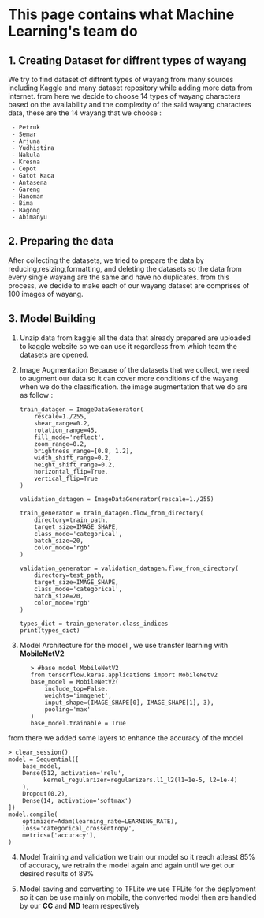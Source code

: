 
# This page contains what Machine Learning's team do

  

## 1. Creating Dataset for diffrent types of wayang
 We try to find dataset of diffrent types of wayang from many sources including Kaggle and many dataset repository while adding more data from internet. from here we decide to choose 14 types of wayang characters based on the availability  and the complexity of the said wayang characters data, these are the 14 wayang that we choose :
 
	
	 - Petruk
	 - Semar
	 - Arjuna
	 - Yudhistira
	 - Nakula
	 - Kresna
	 - Cepot
	 - Gatot Kaca
	 - Antasena
	 - Gareng
	 - Hanoman
	 - Bima
	 - Bagong
	 - Abimanyu

 
 ## 2. Preparing the data
After collecting the datasets, we tried to prepare the data by reducing,resizing,formatting, and deleting the datasets so the data from every single wayang are the same and have no duplicates. from this process, we decide to make each of our wayang dataset are comprises of 100 images of wayang.

  ## 3. Model Building

 1. Unzip data from kaggle
 all the data that already prepared are uploaded to kaggle website so we can use it regardless from which team the datasets are opened.
 
 2. Image Augmentation
 Because of the datasets that we collect, we need to augment our data so it can cover more conditions of the wayang when we do the classification. the image augmentation that we do are as follow :

	
	    train_datagen = ImageDataGenerator(
	        rescale=1./255,
	        shear_range=0.2,
	        rotation_range=45,
	        fill_mode='reflect',
	        zoom_range=0.2,
	        brightness_range=[0.8, 1.2],
	        width_shift_range=0.2,
	        height_shift_range=0.2,
	        horizontal_flip=True,
	        vertical_flip=True
	    )
	    
	    validation_datagen = ImageDataGenerator(rescale=1./255)
	    
	    train_generator = train_datagen.flow_from_directory(
	        directory=train_path,
	        target_size=IMAGE_SHAPE,
	        class_mode='categorical',
	        batch_size=20,
	        color_mode='rgb'
	    )
	    
	    validation_generator = validation_datagen.flow_from_directory(
	        directory=test_path,
	        target_size=IMAGE_SHAPE,
	        class_mode='categorical',
	        batch_size=20,
	        color_mode='rgb'
	    )
	    
	    types_dict = train_generator.class_indices
	    print(types_dict)

 
  3. Model Architecture
 for the model , we use transfer learning with **MobileNetV2**
 
			> #base model MobileNetV2
			from tensorflow.keras.applications import MobileNetV2
			base_model = MobileNetV2(
			    include_top=False,
			    weights='imagenet',
			    input_shape=(IMAGE_SHAPE[0], IMAGE_SHAPE[1], 3),
			    pooling='max'
			)
			base_model.trainable = True

from there we added some layers to enhance the accuracy of the model 
	
	> clear_session()
	model = Sequential([
	    base_model,
	    Dense(512, activation='relu',
	          kernel_regularizer=regularizers.l1_l2(l1=1e-5, l2=1e-4)
	    ),
	    Dropout(0.2),
	    Dense(14, activation='softmax')
	])
	model.compile(
	    optimizer=Adam(learning_rate=LEARNING_RATE),
	    loss='categorical_crossentropy',
	    metrics=['accuracy'],
	)


  4. Model Training and validation
 we train our model so it reach atleast 85% of accuracy, we retrain the model again and again until we get our desired results of 89%
 
  5. Model saving and converting to TFLite
 we use TFLite for the deplyoment so it can be use mainly on mobile, the converted model then are handled by our **CC** and **MD** team respectively
